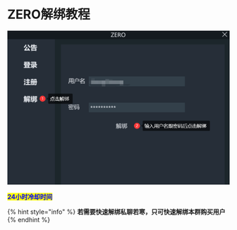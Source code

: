 # ZERO解绑教程

![](<../../.gitbook/assets/image (16) (1) (1) (1) (1) (1) (1) (1) (1).png>)

<mark style="color:blue;">**24小时冷却时间**</mark>

{% hint style="info" %}
**若需要快速解绑私聊若寒，只可快速解绑本群购买用户**
{% endhint %}
